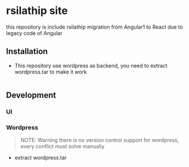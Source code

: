 # rsilathip site
this repository is include rsilathip migration from Angular1 to React due to legacy code of Angular


## Installation
- This repository use wordpress as backend, you need to extract wordpress.tar to make it work
```

```


## Development
### UI


### Wordpress
> NOTE: Warning there is no version control support for wordpress, every conflict must solve manually
- extract wordpress.tar
```
```